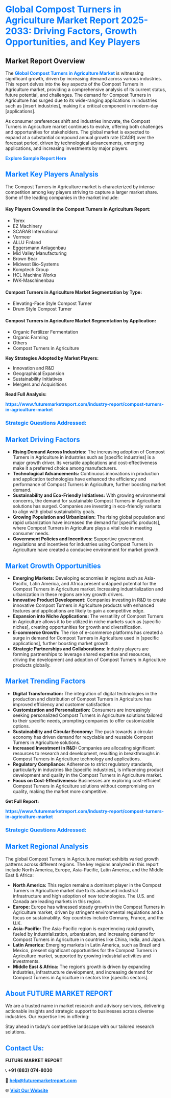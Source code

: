 <h1 style="color: #007BFF;">Global Compost Turners in Agriculture Market Report 2025-2033: Driving Factors, Growth Opportunities, and Key Players</h1>

<section id="overview">
<h2>Market Report Overview</h2>
<p>The <a href="https://www.futuremarketreport.com/industry-report/compost-turners-in-agriculture-market" style="color: #007BFF; text-decoration: none;"><strong>Global Compost Turners in Agriculture Market</strong></a> is witnessing significant growth, driven by increasing demand across various industries. This report delves into the key aspects of the Compost Turners in Agriculture market, providing a comprehensive analysis of its current status, future potential, and challenges. The demand for Compost Turners in Agriculture has surged due to its wide-ranging applications in industries such as [insert industries], making it a critical component in modern-day [applications].</p>
<p>As consumer preferences shift and industries innovate, the Compost Turners in Agriculture market continues to evolve, offering both challenges and opportunities for stakeholders. The global market is expected to expand at a substantial compound annual growth rate (CAGR) over the forecast period, driven by technological advancements, emerging applications, and increasing investments by major players.</p>
</section>

<section id="overview">
<p><a href="https://www.futuremarketreport.com/request-sample/reportId=124432" style="color: #007BFF; text-decoration: none;"><strong>Explore Sample Report Here</strong></a></p>
</section>

<section id="key-players">
<h2 style="color: #007BFF;">Market Key Players Analysis</h2>
<p>The Compost Turners in Agriculture market is characterized by intense competition among key players striving to capture a larger market share. Some of the leading companies in the market include:</p>
<h4>Key Players Covered in the Compost Turners in Agriculture Report:</h4>
<ul><li>Terex</li><li>EZ Machinery</li><li>SCARAB International</li><li>Vermeer</li><li>ALLU Finland</li><li>Eggersmann Anlagenbau</li><li>Mid Valley Manufacturing</li><li>Brown Bear</li><li>Midwest Bio-Systems</li><li>Komptech Group</li><li>HCL Machine Works</li><li>IWK-Maschinenbau</li></ul>
<h4>Compost Turners in Agriculture Market Segmentation by Type:</h4>
<ul><li>Elevating-Face Style Compost Turner</li><li>Drum Style Compost Turner</li></ul>

<h4>Compost Turners in Agriculture Market Segmentation by Application:</h4>
<ul><li>Organic Fertilizer Fermentation</li><li>Organic Farming</li><li>Others</li><li>Compost Turners in Agriculture</li></ul>
<p><strong>Key Strategies Adopted by Market Players:</strong></p>
<ul>
<li>Innovation and R&D</li>
<li>Geographical Expansion</li>
<li>Sustainability Initiatives</li>
<li>Mergers and Acquisitions</li>
</ul>
</section>

<section>
<p><strong>Read Full Analysis: </strong></p><a href="https://www.futuremarketreport.com/industry-report/compost-turners-in-agriculture-market" style="color: #007BFF; text-decoration: none;"><strong>https://www.futuremarketreport.com/industry-report/compost-turners-in-agriculture-market</strong></a>
<h3 style="color: #007BFF;">Strategic Questions Addressed:</h3>
</section>

<section id="driving-factors">
<h2 style="color: #007BFF;">Market Driving Factors</h2>
<ul>
<li><strong>Rising Demand Across Industries:</strong> The increasing adoption of Compost Turners in Agriculture in industries such as [specific industries] is a major growth driver. Its versatile applications and cost-effectiveness make it a preferred choice among manufacturers.</li>
<li><strong>Technological Advancements:</strong> Continuous innovations in production and application technologies have enhanced the efficiency and performance of Compost Turners in Agriculture, further boosting market demand.</li>
<li><strong>Sustainability and Eco-Friendly Initiatives:</strong> With growing environmental concerns, the demand for sustainable Compost Turners in Agriculture solutions has surged. Companies are investing in eco-friendly variants to align with global sustainability goals.</li>
<li><strong>Growing Population and Urbanization:</strong> The rising global population and rapid urbanization have increased the demand for [specific products], where Compost Turners in Agriculture plays a vital role in meeting consumer needs.</li>
<li><strong>Government Policies and Incentives:</strong> Supportive government regulations and incentives for industries using Compost Turners in Agriculture have created a conducive environment for market growth.</li>
</ul>
</section>

<section id="growth-opportunities">
<h2 style="color: #007BFF;">Market Growth Opportunities</h2>
<ul>
<li><strong>Emerging Markets:</strong> Developing economies in regions such as Asia-Pacific, Latin America, and Africa present untapped potential for the Compost Turners in Agriculture market. Increasing industrialization and urbanization in these regions are key growth drivers.</li>
<li><strong>Innovative Product Development:</strong> Companies investing in R&D to create innovative Compost Turners in Agriculture products with enhanced features and applications are likely to gain a competitive edge.</li>
<li><strong>Expansion into Niche Applications:</strong> The versatility of Compost Turners in Agriculture allows it to be utilized in niche markets such as [specific niches], creating opportunities for growth and diversification.</li>
<li><strong>E-commerce Growth:</strong> The rise of e-commerce platforms has created a surge in demand for Compost Turners in Agriculture used in [specific applications], further boosting market growth.</li>
<li><strong>Strategic Partnerships and Collaborations:</strong> Industry players are forming partnerships to leverage shared expertise and resources, driving the development and adoption of Compost Turners in Agriculture products globally.</li>
</ul>
</section>

<section id="trending-factors">
<h2 style="color: #007BFF;">Market Trending Factors</h2>
<ul>
<li><strong>Digital Transformation:</strong> The integration of digital technologies in the production and distribution of Compost Turners in Agriculture has improved efficiency and customer satisfaction.</li>
<li><strong>Customization and Personalization:</strong> Consumers are increasingly seeking personalized Compost Turners in Agriculture solutions tailored to their specific needs, prompting companies to offer customizable options.</li>
<li><strong>Sustainability and Circular Economy:</strong> The push towards a circular economy has driven demand for recyclable and reusable Compost Turners in Agriculture solutions.</li>
<li><strong>Increased Investment in R&D:</strong> Companies are allocating significant resources to research and development, resulting in breakthroughs in Compost Turners in Agriculture technology and applications.</li>
<li><strong>Regulatory Compliance:</strong> Adherence to strict regulatory standards, particularly in industries like [specific industries], is influencing product development and quality in the Compost Turners in Agriculture market.</li>
<li><strong>Focus on Cost-Effectiveness:</strong> Businesses are exploring cost-efficient Compost Turners in Agriculture solutions without compromising on quality, making the market more competitive.</li>
</ul>
</section>

<section>
<p><strong>Get Full Report: </strong></p><a href="https://www.futuremarketreport.com/industry-report/compost-turners-in-agriculture-market" style="color: #007BFF; text-decoration: none;"><strong>https://www.futuremarketreport.com/industry-report/compost-turners-in-agriculture-market</strong></a>
<h3 style="color: #007BFF;">Strategic Questions Addressed:</h3>
</section>


<section id="regional-analysis">
<h2 style="color: #007BFF;">Market Regional Analysis</h2>
<p>The global Compost Turners in Agriculture market exhibits varied growth patterns across different regions. The key regions analyzed in this report include North America, Europe, Asia-Pacific, Latin America, and the Middle East & Africa:</p>
<ul>
<li><strong>North America:</strong> This region remains a dominant player in the Compost Turners in Agriculture market due to its advanced industrial infrastructure and high adoption of new technologies. The U.S. and Canada are leading markets in this region.</li>
<li><strong>Europe:</strong> Europe has witnessed steady growth in the Compost Turners in Agriculture market, driven by stringent environmental regulations and a focus on sustainability. Key countries include Germany, France, and the U.K.</li>
<li><strong>Asia-Pacific:</strong> The Asia-Pacific region is experiencing rapid growth, fueled by industrialization, urbanization, and increasing demand for Compost Turners in Agriculture in countries like China, India, and Japan.</li>
<li><strong>Latin America:</strong> Emerging markets in Latin America, such as Brazil and Mexico, present significant opportunities for the Compost Turners in Agriculture market, supported by growing industrial activities and investments.</li>
<li><strong>Middle East & Africa:</strong> The region’s growth is driven by expanding industries, infrastructure development, and increasing demand for Compost Turners in Agriculture in sectors like [specific sectors].</li>
</ul>
</section>

<footer>
<h2 style="color: #007BFF;">About FUTURE MARKET REPORT</h2>
<p>We are a trusted name in market research and advisory services, delivering actionable insights and strategic support to businesses across diverse industries. Our expertise lies in offering:</p>

<p>Stay ahead in today’s competitive landscape with our tailored research solutions.</p>

<h2 style="color: #007BFF;">Contact Us:</h2>
<p><strong>FUTURE MARKET REPORT</strong></p>
<p>📞 <strong>+91 (883) 074-8030</strong></p>
<p>📧 <strong><a href="mailto:help@futuremarketreport.com" style="color: #007BFF;">help@futuremarketreport.com</a></strong></p>
<p>🌐 <strong><a href="https://www.futuremarketreport.com/" style="color: #007BFF;">Visit Our Website</a></strong></p>
</footer>